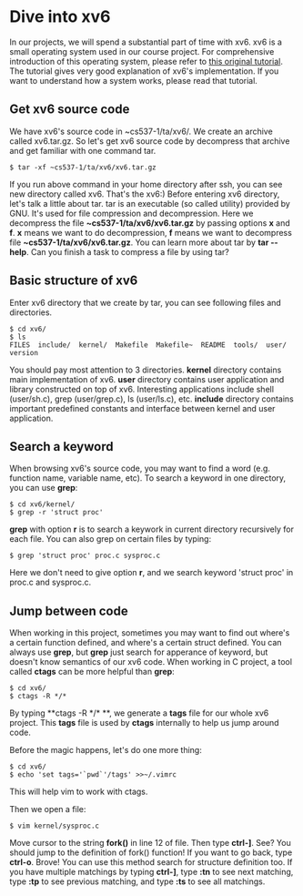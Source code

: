 # Dive into xv6

In our projects, we will spend a substantial part of time with xv6. xv6 is a small operating system used in our course project. For comprehensive introduction of this operating system, please refer to [this original tutorial](https://pdos.csail.mit.edu/6.828/2012/xv6/book-rev7.pdf). The tutorial gives very good explanation of xv6's implementation. If you want to understand how a system works, please read that tutorial.

## Get xv6 source code
We have xv6's source code in ~cs537-1/ta/xv6/. We create an archive called xv6.tar.gz. So let's get xv6 source code by decompress that archive and get familiar with one command tar.

```shell
$ tar -xf ~cs537-1/ta/xv6/xv6.tar.gz
```

If you run above command in your home directory after ssh, you can see new directory called xv6. That's the xv6:) Before entering xv6 directory, let's talk a little about tar. tar is an executable (so called utility) provided by GNU. It's used for file compression and decompression. Here we decompress the file **~cs537-1/ta/xv6/xv6.tar.gz** by passing options **x** and **f**. **x** means we want to do decompression, **f** means we want to decompress file **~cs537-1/ta/xv6/xv6.tar.gz**. You can learn more about tar by **tar --help**. Can you finish a task to compress a file by using tar?

## Basic structure of xv6
Enter xv6 directory that we create by tar, you can see following files and directories. 

```shell
$ cd xv6/
$ ls
FILES  include/  kernel/  Makefile  Makefile~  README  tools/  user/  version
```

You should pay most attention to 3 directories. **kernel** directory contains main implementation of xv6. **user** directory contains user application and library constructed on top of xv6. Interesting applications include shell (user/sh.c), grep (user/grep.c), ls (user/ls.c), etc. **include** directory contains important predefined constants and interface between kernel and user application.

## Search a keyword
When browsing xv6's source code, you may want to find a word (e.g. function name, variable name, etc). To search a keyword in one directory, you can use **grep**:

```shell
$ cd xv6/kernel/
$ grep -r 'struct proc'
```

**grep** with option **r** is to search a keywork in current directory recursively for each file. You can also grep on certain files by typing:

```shell
$ grep 'struct proc' proc.c sysproc.c
```

Here we don't need to give option **r**, and we search keyword 'struct proc' in proc.c and sysproc.c.

## Jump between code
When working in this project, sometimes you may want to find out where's a certain function defined, and where's a certain struct defined. You can always use **grep**, but **grep** just search for apperance of keyword, but doesn't know semantics of our xv6 code. When working in C project, a tool called **ctags** can be more helpful than **grep**:

```shell
$ cd xv6/
$ ctags -R */*
```

By typing **ctags -R \*/\* **, we generate a **tags** file for our whole xv6 project. This **tags** file is used by **ctags** internally to help us jump around code.

Before the magic happens, let's do one more thing:

```shell
$ cd xv6/
$ echo 'set tags='`pwd`'/tags' >>~/.vimrc
```

This will help vim to work with ctags.

Then we open a file:

```shell
$ vim kernel/sysproc.c
```

Move cursor to the string **fork()** in line 12 of file. Then type **ctrl-]**. See? You should jump to the definition of fork() function! If you want to go back, type **ctrl-o**. Brove! You can use this method search for structure definition too. If you have multiple matchings by typing **ctrl-]**, type **:tn** to see next matching, type **:tp** to see previous matching, and type **:ts** to see all matchings.

